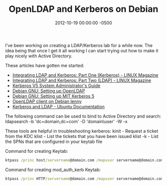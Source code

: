 ﻿---
title:  OpenLDAP and Kerberos on Debian
date:   2012-10-19 00:00:00 -0500
categories: IT
---

I've been working on creating a LDAP/Kerberos lab for a while now. The idea being that once I get it all working I can start trying out how to make it play nicely with Active Directory.

These articles have gotten me started:

- <a href="http://www.linux-mag.com/id/4738/">Integrating LDAP and Kerberos: Part One (Kerberos) - LINUX Magazine</a>
- <a href="http://www.linux-mag.com/id/4765/">Integrating LDAP and Kerberos: Part Two (LDAP) - LINUX Magazine</a>
- <a href="http://web.mit.edu/kerberos/krb5-1.6/krb5-1.6.3/doc/krb5-admin.html">Kerberos V5 System Administrator's Guide</a>
- <a href="http://techpubs.spinlocksolutions.com/dklar/ldap.html">Debian GNU: Setting up OpenLDAP</a>
- <a href="http://techpubs.spinlocksolutions.com/dklar/kerberos.html">Debian GNU: Setting up MIT Kerberos 5</a>
- <a href="http://www.rjsystems.nl/en/2100-openldap-client.php">OpenLDAP client on Debian lenny</a>
- <a href="https://help.ubuntu.com/11.04/serverguide/C/kerberos-ldap.html">Kerberos and LDAP - Ubuntu Documentation</a>

The following command can be used to bind to Active Directory and search:
ldapsearch -b 'dc=domain,dc=com' -D 'domain\user' -W -x

These tools are helpful in troubleshooting kerberos:
kinit - Request a ticket from the KDC
klist - List the tickets that you have been issued
klist -k - List the SPNs that are configured in your keytab file

Command for creating Keytab:

```cmd
ktpass /princ host/servername@domain.com /mapuser servername@domain.com /pass Pa$$Word123456 /out c:\krb5.keytab /crypto all /ptype KRB5_NT_PRINCIPAL
```

Command for creating mod_auth_kerb Keytab:

```cmd
ktpass /princ HTTP/servername@domain.com /mapuser servername@domain.com /pass Pa$$Word123456 /out c:\mod_auth_kerb.keytab /crypto all /ptype KRB5_NT_PRINCIPAL
```
